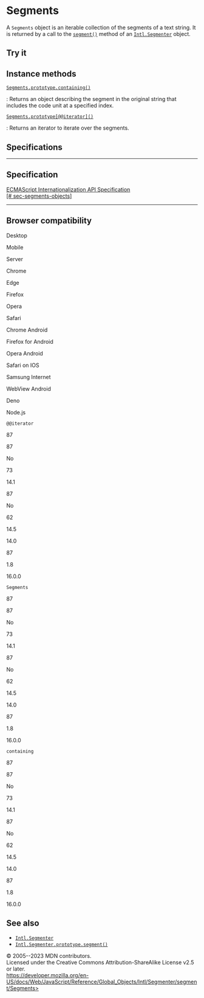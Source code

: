 Segments
========

 
A `Segments` object is an iterable collection of the segments of a text
string. It is returned by a call to the [`segment()`](../segment) method
of an [`Intl.Segmenter`](../../segmenter) object.


 
Try it 
------

 



 
Instance methods 
----------------

 

[`Segments.prototype.containing()`](segments/containing)

:   Returns an object describing the segment in the original string that
    includes the code unit at a specified index.

[`Segments.prototype[@@iterator]()`](segments/@@iterator)

:   Returns an iterator to iterate over the segments.



Specifications
--------------

 
  -------------------------------------------------------------------------------
  Specification
  -------------------------------------------------------------------------------
  [ECMAScript Internationalization API Specification\
  [\#
  sec-segments-objects]](https://tc39.es/ecma402/#sec-segments-objects)

  -------------------------------------------------------------------------------


Browser compatibility 
---------------------

 


Desktop

Mobile

Server

Chrome

Edge

Firefox

Opera

Safari

Chrome Android

Firefox for Android

Opera Android

Safari on IOS

Samsung Internet

WebView Android

Deno

Node.js

`@@iterator`

87

87

No

73

14.1

87

No

62

14.5

14.0

87

1.8

16.0.0

`Segments`

87

87

No

73

14.1

87

No

62

14.5

14.0

87

1.8

16.0.0

`containing`

87

87

No

73

14.1

87

No

62

14.5

14.0

87

1.8

16.0.0

 
See also 
--------

 
-   [`Intl.Segmenter`](../../segmenter)
-   [`Intl.Segmenter.prototype.segment()`](../segment)



 
© 2005--2023 MDN contributors.\
Licensed under the Creative Commons Attribution-ShareAlike License v2.5
or later.\
https://developer.mozilla.org/en-US/docs/Web/JavaScript/Reference/Global_Objects/Intl/Segmenter/segment/Segments>

